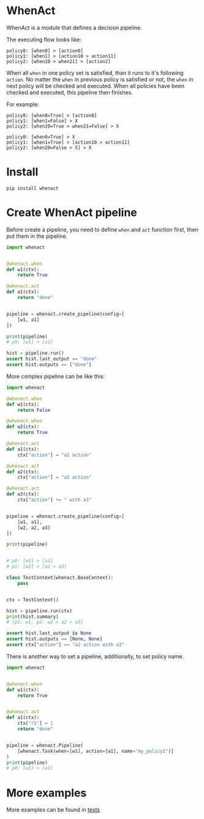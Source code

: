 # WhenAct

WhenAct is a module that defines a decision pipeline.

The executing flow looks like:

```text
policy0: [when0] > [action0]
policy1: [when1] > [action10 > action11]
policy2: [when20 > when21] > [action2]
```

When all `when` in one policy set is satisfied, than it runs to it's following `action`. No matter the `when` in
previous policy is satisfied or not, the `when` in next policy will be checked and executed. When all policies have been
checked and executed, this pipeline then finishes.

For example:

```text
policy0: [when0=True] > [action0]
policy1: [when1=False] > X
policy2: [when20=True > when21=False] > X
```

```text
policy0: [when0=True] > X 
policy1: [when1=True] > [action10 > action11]
policy2: [when20=False > X] > X
```

# Install

```shell
pip install whenact
```

# Create WhenAct pipeline

Before create a pipeline, you need to define `when` and `act` function first, then put them in the pipeline.

```python
import whenact


@whenact.when
def w1(ctx):
    return True

@whenact.act
def a1(ctx):
    return "done"


pipeline = whenact.create_pipeline(config=[
    [w1, a1]
])

print(pipeline)
# p0: [w1] > [a1]

hist = pipeline.run()
assert hist.last_output == "done"
assert hist.outputs == ["done"]
```

More complex pipeline can be like this:

```python
import whenact

@whenact.when
def w1(ctx):
    return False

@whenact.when
def w2(ctx):
    return True

@whenact.act
def a1(ctx):
    ctx["action"] = "a1 action"

@whenact.act
def a2(ctx):
    ctx["action"] = "a2 action"

@whenact.act
def a3(ctx):
    ctx["action"] += " with a3"


pipeline = whenact.create_pipeline(config=[
    [w1, a1],
    [w2, a2, a3]
])

print(pipeline)


# p0: [w1] > [a1]
# p1: [w2] > [a2 > a3]

class TestContext(whenact.BaseContext):
    pass


ctx = TestContext()

hist = pipeline.run(ctx)
print(hist.summary)
# [p1: w1, p2: w2 > a2 > a3]

assert hist.last_output is None
assert hist.outputs == [None, None]
assert ctx["action"] == "a2 action with a3"
```

There is another way to set a pipeline, additionally, to set policy name.

```python
import whenact


@whenact.when
def w1(ctx):
    return True


@whenact.act
def a1(ctx):
    ctx["r1"] = 1
    return "done"


pipeline = whenact.Pipeline(
    [whenact.Task(when=[w1], action=[a1], name="my_policy1")]
)
print(pipeline)
# p0: [w1] > [a1]
```

# More examples

More examples can be found in [tests](https://github.com/MorvanZhou/whenact/tree/main/tests)
